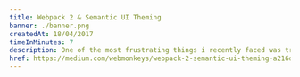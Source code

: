 ```yaml
---
title: Webpack 2 & Semantic UI Theming
banner: ./banner.png
createdAt: 18/04/2017
timeInMinutes: 7
description: One of the most frustrating things i recently faced was trying to setup a custom semantic UI theme with Webpack. The end goal was to be able to create a theme configuration that would extend Semantic’s defaults, while changing some variables that the outputted semantic .css files depend upon
href: https://medium.com/webmonkeys/webpack-2-semantic-ui-theming-a216ddf60daf
---
```

